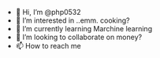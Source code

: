 - 👋 Hi, I’m @php0532
- 👀 I’m interested in ..emm. cooking?
- 🌱 I’m currently learning   Marchine learning 
- 💞️ I’m looking to collaborate on money?
- 📫 How to reach me  

<!---
php0532/php0532 is a ✨ special ✨ repository because its `README.md` (this file) appears on your GitHub profile.
You can click the Preview link to take a look at your changes.
--->

